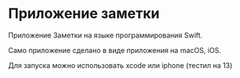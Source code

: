 # Приложение заметки

Приложение Заметки на языке программирования Swift.

Само приложение сделано в виде приложения на macOS, iOS.

Для запуска можно использовать xcode или iphone (тестил на 13)



